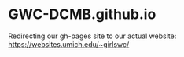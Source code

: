 # GWC-DCMB.github.io

Redirecting our gh-pages site to our actual website: <https://websites.umich.edu/~girlswc/>

